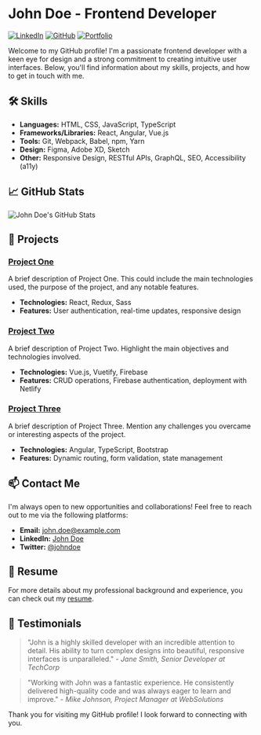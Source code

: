 

# John Doe - Frontend Developer

[![LinkedIn](https://img.shields.io/badge/LinkedIn-Connect-blue)](https://www.linkedin.com/in/johndoe/)
[![GitHub](https://img.shields.io/badge/GitHub-Follow-black)](https://github.com/johndoe)
[![Portfolio](https://img.shields.io/badge/Portfolio-Visit-brightgreen)](https://johndoe.dev)

Welcome to my GitHub profile! I'm a passionate frontend developer with a keen eye for design and a strong commitment to creating intuitive user interfaces. Below, you'll find information about my skills, projects, and how to get in touch with me.

## 🛠️ Skills

- **Languages:** HTML, CSS, JavaScript, TypeScript
- **Frameworks/Libraries:** React, Angular, Vue.js
- **Tools:** Git, Webpack, Babel, npm, Yarn
- **Design:** Figma, Adobe XD, Sketch
- **Other:** Responsive Design, RESTful APIs, GraphQL, SEO, Accessibility (a11y)

## 📈 GitHub Stats

![John Doe's GitHub Stats](https://github-readme-stats.vercel.app/api?username=johndoe&show_icons=true&theme=radical)

## 🚀 Projects

### [Project One](https://github.com/johndoe/project-one)
A brief description of Project One. This could include the main technologies used, the purpose of the project, and any notable features.

- **Technologies:** React, Redux, Sass
- **Features:** User authentication, real-time updates, responsive design

### [Project Two](https://github.com/johndoe/project-two)
A brief description of Project Two. Highlight the main objectives and technologies involved.

- **Technologies:** Vue.js, Vuetify, Firebase
- **Features:** CRUD operations, Firebase authentication, deployment with Netlify

### [Project Three](https://github.com/johndoe/project-three)
A brief description of Project Three. Mention any challenges you overcame or interesting aspects of the project.

- **Technologies:** Angular, TypeScript, Bootstrap
- **Features:** Dynamic routing, form validation, state management

## 📫 Contact Me

I'm always open to new opportunities and collaborations! Feel free to reach out to me via the following platforms:

- **Email:** john.doe@example.com
- **LinkedIn:** [John Doe](https://www.linkedin.com/in/johndoe/)
- **Twitter:** [@johndoe](https://twitter.com/johndoe)

## 📄 Resume

For more details about my professional background and experience, you can check out my [resume](https://johndoe.dev/resume).

## 🌟 Testimonials

> "John is a highly skilled developer with an incredible attention to detail. His ability to turn complex designs into beautiful, responsive interfaces is unparalleled." - *Jane Smith, Senior Developer at TechCorp*

> "Working with John was a fantastic experience. He consistently delivered high-quality code and was always eager to learn and improve." - *Mike Johnson, Project Manager at WebSolutions*

Thank you for visiting my GitHub profile! I look forward to connecting with you.





